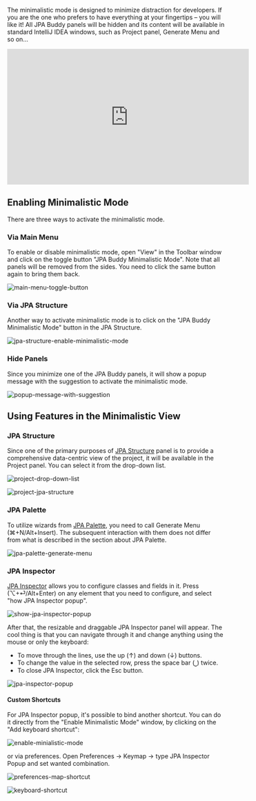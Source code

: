The minimalistic mode is designed to minimize distraction for developers. If you are the one who prefers to have everything at your fingertips – you will like it! All JPA Buddy panels will be hidden and its content will be available in standard IntelliJ IDEA windows, such as Project panel, Generate Menu and so on... 

<div class="youtube" align="center">
<iframe width="560" height="315" src="https://www.youtube.com/embed/fSUnqcZVWnM" title="YouTube video player" frameborder="0" allow="accelerometer; autoplay; clipboard-write; encrypted-media; gyroscope; picture-in-picture" allowfullscreen></iframe>
</div>

## Enabling Minimalistic Mode 

There are three ways to activate the minimalistic mode. 

### Via Main Menu 

To enable or disable minimalistic mode, open "View" in the Toolbar window and click on the toggle button "JPA Buddy Minimalistic Mode". Note that all panels will be removed from the sides. You need to click the same button again to bring them back. 

![main-menu-toggle-button](img/main-menu-toggle-button.jpeg)

### Via JPA Structure 

Another way to activate minimalistic mode is to click on the "JPA Buddy Minimalistic Mode" button in the JPA Structure. 

![jpa-structure-enable-minimalistic-mode](img/jpa-structure-enable-minimalistic-mode.jpeg)

### Hide Panels

Since you minimize one of the JPA Buddy panels, it will show a popup message with the suggestion to activate the minimalistic mode. 

![popup-message-with-suggestion](img/popup-message-with-suggestion.jpeg)

## Using Features in the Minimalistic View 

### JPA Structure 

Since one of the primary purposes of [JPA Structure](https://www.jpa-buddy.com/documentation/entity-designer/#jpa-structure) panel is to provide a comprehensive data-centric view of the project, it will be available in the Project panel. You can select it from the drop-down list. 

![project-drop-down-list](img/project-drop-down-list.jpeg)

![project-jpa-structure](img/project-jpa-structure.jpeg)

### JPA Palette 

To utilize wizards from [JPA Palette](https://www.jpa-buddy.com/documentation/entity-designer/#jpa-palette ), you need to call Generate Menu (⌘+N/Alt+Insert). The subsequent interaction with them does not differ from what is described in the section about JPA Palette. 

![jpa-palette-generate-menu](img/jpa-palette-generate-menu.jpeg)

### JPA Inspector 

[JPA Inspector](https://www.jpa-buddy.com/documentation/entity-designer/#jpa-inspector) allows you to configure classes and fields in it. Press (⌥+⏎/Alt+Enter) on any element that you need to configure, and select "how JPA Inspector popup".

![show-jpa-inspector-popup](img/show-jpa-inspector-popup.jpeg)

After that, the resizable and draggable JPA Inspector panel will appear. The cool thing is that you can navigate through it and change anything using the mouse or only the keyboard: 

- To move through the lines, use the up (↑) and down (↓) buttons. 
- To change the value in the selected row, press the space bar (⎵) twice. 
- To close JPA Inspector, click the Esc button. 

![jpa-inspector-popup](img/jpa-inspector-popup.jpeg)

#### Custom Shortcuts

For JPA Inspector popup, it's possible to bind another shortcut. You can do it directly from the "Enable Minimalistic Mode" window, by clicking on the "Add keyboard shortcut": 

![enable-minialistic-mode](img/enable-minialistic-mode.jpeg)

or via preferences. Open Preferences -> Keymap -> type JPA Inspector Popup and set wanted combination. 

![preferences-map-shortcut](img/preferences-map-shortcut.jpeg)

![keyboard-shortcut](img/keyboard-shortcut.jpeg)
